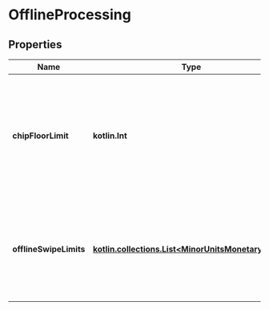 
# OfflineProcessing

## Properties
Name | Type | Description | Notes
------------ | ------------- | ------------- | -------------
**chipFloorLimit** | **kotlin.Int** | The maximum offline transaction amount for chip cards, in the processing currency and specified in [minor units](https://docs.adyen.com/development-resources/currency-codes). |  [optional]
**offlineSwipeLimits** | [**kotlin.collections.List&lt;MinorUnitsMonetaryValue&gt;**](MinorUnitsMonetaryValue.md) | The maximum offline transaction amount for swiped cards, in the specified currency. |  [optional]



